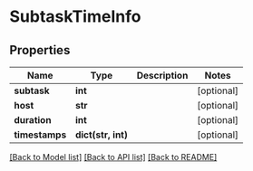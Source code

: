 # SubtaskTimeInfo

## Properties
Name | Type | Description | Notes
------------ | ------------- | ------------- | -------------
**subtask** | **int** |  | [optional] 
**host** | **str** |  | [optional] 
**duration** | **int** |  | [optional] 
**timestamps** | **dict(str, int)** |  | [optional] 

[[Back to Model list]](../README.md#documentation-for-models) [[Back to API list]](../README.md#documentation-for-api-endpoints) [[Back to README]](../README.md)

